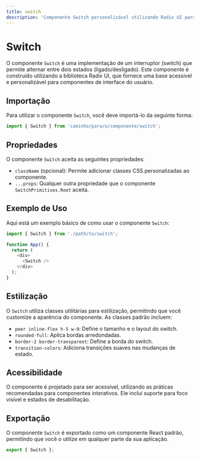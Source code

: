 ```yaml
---
title: switch
description: 'Componente Switch personalizável utilizando Radix UI para alternar estados.'
---
```


# Switch

O componente `Switch` é uma implementação de um interruptor (switch) que permite alternar entre dois estados (ligado/desligado). Este componente é construído utilizando a biblioteca Radix UI, que fornece uma base acessível e personalizável para componentes de interface do usuário.

## Importação

Para utilizar o componente `Switch`, você deve importá-lo da seguinte forma:

```javascript
import { Switch } from 'caminho/para/o/componente/switch';
```

## Propriedades

O componente `Switch` aceita as seguintes propriedades:

- `className` (opcional): Permite adicionar classes CSS personalizadas ao componente.
- `...props`: Qualquer outra propriedade que o componente `SwitchPrimitives.Root` aceita.

## Exemplo de Uso

Aqui está um exemplo básico de como usar o componente `Switch`:

```javascript
import { Switch } from './path/to/switch';

function App() {
  return (
    <div>
      <Switch />
    </div>
  );
}
```

## Estilização

O `Switch` utiliza classes utilitárias para estilização, permitindo que você customize a aparência do componente. As classes padrão incluem:

- `peer inline-flex h-5 w-9`: Define o tamanho e o layout do switch.
- `rounded-full`: Aplica bordas arredondadas.
- `border-2 border-transparent`: Define a borda do switch.
- `transition-colors`: Adiciona transições suaves nas mudanças de estado.

## Acessibilidade

O componente é projetado para ser acessível, utilizando as práticas recomendadas para componentes interativos. Ele inclui suporte para foco visível e estados de desabilitação.

## Exportação

O componente `Switch` é exportado como um componente React padrão, permitindo que você o utilize em qualquer parte da sua aplicação.

```javascript
export { Switch };
```